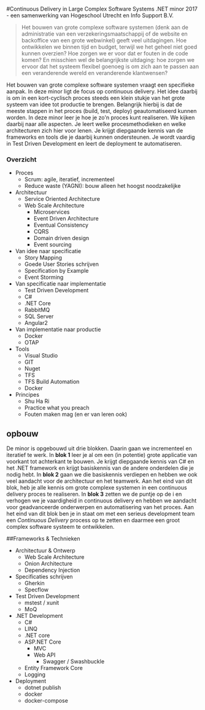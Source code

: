 #Continuous Delivery in Large Complex Software Systems
.NET minor 2017 - een samenwerking van Hogeschool Utrecht en Info Support B.V.
> Het bouwen van grote complexe software systemen (denk aan de administratie van een verzekeringsmaatschappij of de website en backoffice van een grote webwinkel) geeft veel uitdagingen. Hoe ontwikkelen we binnen tijd en budget, terwijl we het geheel niet goed kunnen overzien? Hoe zorgen we er voor dat er fouten in de code komen? En misschien wel de belangrijkste uitdaging: hoe zorgen we ervoor dat het systeem flexibel goenoeg is om zich aan te passen aan een veranderende wereld en veranderende klantwensen?

Het bouwen van grote complexe software systemen vraagt een specifieke aanpak. In deze minor ligt de focus op continuous delivery. Het idee daarbij is om in een kort-cyclisch proces steeds een klein stukje van het grote systeem van idee tot productie te brengen. Belangrijk hierbij is dat de meeste stappen in het proces (build, test, deploy) geautomatiseerd kunnen worden.
In deze minor leer je hoe je zo'n proces kunt realiseren. We kijken daarbij naar alle aspecten. Je leert welke procesmethodieken en welke architecturen zich hier voor lenen. Je krijgt diepgaande kennis van de frameworks en tools die je daarbij kunnen ondersteunen. Je wordt vaardig in Test Driven Development en leert de deployment te automatiseren.

### Overzicht
* Proces
  * Scrum: agile, iteratief, incrementeel
  * Reduce waste (YAGNI): bouw alleen het hoogst noodzakelijke
* Architectuur
  * Service Oriented Architecture
  * Web Scale Architecture
    * Microservices
    * Event Driven Architecture
    * Eventual Consistency
    * CQRS
    * Domain driven design
    * Event sourcing
* Van idee naar specificatie
  * Story Mapping
  * Goede User Stories schrijven
  * Specification by Example
  * Event Storming
* Van specificatie naar implementatie
  * Test Driven Development
  * C#
  * .NET Core
  * RabbitMQ
  * SQL Server
  * Angular2
* Van implementatie naar productie
  * Docker
  * OTAP
* Tools
  * Visual Studio
  * GIT
  * Nuget
  * TFS
  * TFS Build Automation
  * Docker
* Principes
  * Shu Ha Ri
  * Practice what you preach
  * Fouten maken mag (en er van leren ook)

## opbouw
De minor is opgebouwd uit drie blokken. Daarin gaan we incrementeel en iteratief te werk.
In **blok 1** leer je al om een (in potentie) grote applicatie van voorkant tot achterkant te bouwen. Je krijgt diepgaande kennis van C# en het .NET framework en krijgt basiskennis van de andere onderdelen die je nodig hebt.
In **blok 2** gaan we die basiskennis verdiepen en hebben we ook veel aandacht voor de architectuur en het teamwerk. Aan het eind van dit blok, heb je alle kennis om grote complexe systemen in een continuous delivery proces te realiseren.
In **blok 3** zetten we de puntje op de i en verhogen we je vaardigheid in continuous delivery en hebben we aandacht voor geadvanceerde onderwerpen en automatisering van het proces. Aan het eind van dit blok ben je in staat om met een serieus development team een _Continuous Delivery_ process op te zetten en daarmee een groot complex software systeem te ontwikkelen.

##Frameworks & Technieken
* Architectuur & Ontwerp
  * Web Scale Architecture
  * Onion Architecture
  * Dependency Injection
* Specificaties schrijven
  * Gherkin
  * Specflow
* Test Driven Development
  * mstest / xunit
  * MoQ
* .NET Development
  * C#
  * LINQ
  * .NET core
  * ASP.NET Core
    * MVC
    * Web API
      * Swagger / Swashbuckle
  * Entity Framework Core
  * Logging
* Deployment
  * dotnet publish
  * docker
  * docker-compose
